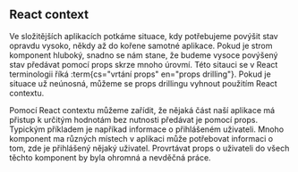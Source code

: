 ## React context

Ve složitějších aplikacích potkáme situace, kdy potřebujeme povýšit stav opravdu vysoko, někdy až do kořene samotné aplikace. Pokud je strom komponent hluboký, snadno se nám stane, že budeme vysoce povýšený stav předávat pomocí props skrze mnoho úrovmí. Této sitauci se v React terminologii říká :term{cs="vrtání props" en="props drilling"}. Pokud je situace už neúnosná, můžeme se props drillingu vyhnout použitím React contextu. 

Pomocí React contextu můžeme zařídit, že nějaká část naší aplikace má přistup k určitým hodnotám bez nutnosti předávat je pomocí props. Typickým příkladem je napříkad informace o přihlášeném uživateli. Mnoho komponent ma různých místech v aplikaci může potřebovat informaci o tom, zde je přihlášený nějaký uživatel. Provrtávat props o uživateli do všech těchto komponent by byla ohromná a nevděčná práce.